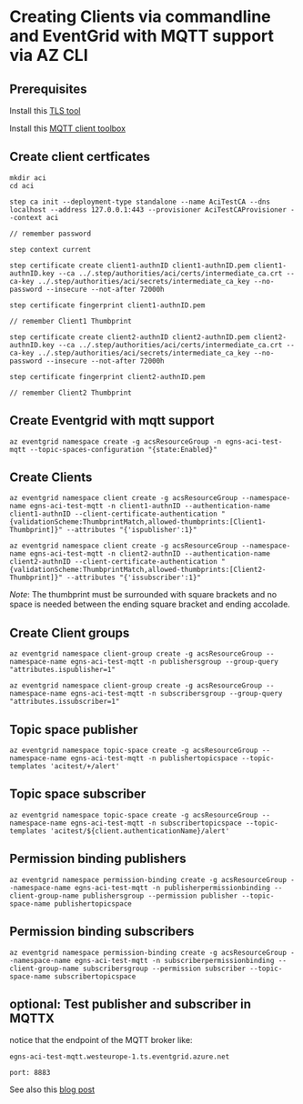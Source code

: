 # Creating Clients via commandline and EventGrid with MQTT support via AZ CLI 

## Prerequisites

Install this [TLS tool](https://smallstep.com/docs/step-cli/#introduction-to-step) 

Install this [MQTT client toolbox](https://mqttx.app/)

## Create client certficates

```
mkdir aci
cd aci

step ca init --deployment-type standalone --name AciTestCA --dns localhost --address 127.0.0.1:443 --provisioner AciTestCAProvisioner --context aci

// remember password

step context current

step certificate create client1-authnID client1-authnID.pem client1-authnID.key --ca ../.step/authorities/aci/certs/intermediate_ca.crt --ca-key ../.step/authorities/aci/secrets/intermediate_ca_key --no-password --insecure --not-after 72000h 

step certificate fingerprint client1-authnID.pem

// remember Client1 Thumbprint

step certificate create client2-authnID client2-authnID.pem client2-authnID.key --ca ../.step/authorities/aci/certs/intermediate_ca.crt --ca-key ../.step/authorities/aci/secrets/intermediate_ca_key --no-password --insecure --not-after 72000h 

step certificate fingerprint client2-authnID.pem

// remember Client2 Thumbprint
```


## Create Eventgrid with mqtt support

```
az eventgrid namespace create -g acsResourceGroup -n egns-aci-test-mqtt --topic-spaces-configuration "{state:Enabled}"
```



## Create Clients

```
az eventgrid namespace client create -g acsResourceGroup --namespace-name egns-aci-test-mqtt -n client1-authnID --authentication-name client1-authnID --client-certificate-authentication "{validationScheme:ThumbprintMatch,allowed-thumbprints:[Client1-Thumbprint]}" --attributes "{'ispublisher':1}"

az eventgrid namespace client create -g acsResourceGroup --namespace-name egns-aci-test-mqtt -n client2-authnID --authentication-name client2-authnID --client-certificate-authentication "{validationScheme:ThumbprintMatch,allowed-thumbprints:[Client2-Thumbprint]}" --attributes "{'issubscriber':1}"
```

*Note*: The thumbprint must be surrounded with square brackets and no space is needed between the ending square bracket and ending accolade. 



## Create Client groups

```
az eventgrid namespace client-group create -g acsResourceGroup --namespace-name egns-aci-test-mqtt -n publishersgroup --group-query "attributes.ispublisher=1"

az eventgrid namespace client-group create -g acsResourceGroup --namespace-name egns-aci-test-mqtt -n subscribersgroup --group-query "attributes.issubscriber=1"
```



## Topic space publisher

```
az eventgrid namespace topic-space create -g acsResourceGroup --namespace-name egns-aci-test-mqtt -n publishertopicspace --topic-templates 'acitest/+/alert'
```



## Topic space subscriber

```
az eventgrid namespace topic-space create -g acsResourceGroup --namespace-name egns-aci-test-mqtt -n subscribertopicspace --topic-templates 'acitest/${client.authenticationName}/alert'
```



## Permission binding publishers

```
az eventgrid namespace permission-binding create -g acsResourceGroup --namespace-name egns-aci-test-mqtt -n publisherpermissionbinding --client-group-name publishersgroup --permission publisher --topic-space-name publishertopicspace
```



## Permission binding subscribers

```
az eventgrid namespace permission-binding create -g acsResourceGroup --namespace-name egns-aci-test-mqtt -n subscriberpermissionbinding --client-group-name subscribersgroup --permission subscriber --topic-space-name subscribertopicspace
```


## optional: Test publisher and subscriber in MQTTX

notice that the endpoint of the MQTT broker like:

```
egns-aci-test-mqtt.westeurope-1.ts.eventgrid.azure.net

port: 8883
```

See also this [blog post](https://sandervandevelde.wordpress.com/2023/10/14/a-first-look-at-azure-eventgrid-mqtt-support/)